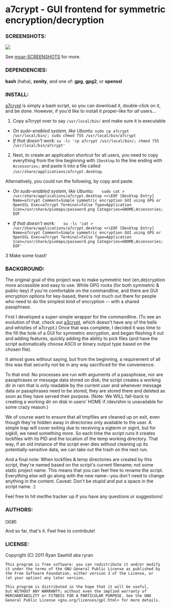 # a7crypt - GUI frontend for symmetric encryption/decryption

### SCREENSHOTS:
![](http://b19.org/linux/a7crypt/menu.png)

See [moar-SCREENSHOTS](/ryran/a7crypt/blob/master/moar-SCREENSHOTS.md) for more.


### DEPENDENCIES:
**bash** (haha), **zenity**, and one of: **gpg**, **gpg2**, or **openssl**


### INSTALL:
[a7crypt](/ryran/a7crypt/blob/master/a7crypt) is simply a bash script, so you can download it, double-click on it, and be done. However, if you'd like to install it proper-like for *all* users...

1) Copy a7crypt over to say `/usr/local/bin/` and make sure it is executable
- *On sudo-enabled system, like Ubuntu:*
`sudo cp a7crypt /usr/local/bin/; sudo chmod 755 /usr/local/bin/a7crypt`
- *If that doesn't work:*
`su -lc 'cp a7crypt /usr/local/bin/; chmod 755 /usr/local/bin/a7crypt'`

2) Next, to create an application shortcut for all users, you need to copy everything from the line beginning with `[Desktop` to the line ending with `Accessories;` and paste it into a file called `/usr/share/applications/a7crypt.desktop`.

Alternatively, you could run the following, by copy and paste.

- *On sudo-enabled system, like Ubuntu:*
`	sudo cat > /usr/share/applications/a7crypt.desktop <<\EOF
	[Desktop Entry]
	Name=a7crypt
	Comment=Simple symmetric encryption GUI using GPG or OpenSSL
	Exec=a7crypt
	Terminal=false
	Type=Application
	Icon=/usr/share/pixmaps/password.png
	Categories=GNOME;Accessories;
	EOF`

- *If that doesn't work:*
`	su -lc 'cat > /usr/share/applications/a7crypt.desktop <<\EOF
	[Desktop Entry]
	Name=a7crypt
	Comment=Simple symmetric encryption GUI using GPG or OpenSSL
	Exec=a7crypt
	Terminal=false
	Type=Application
	Icon=/usr/share/pixmaps/password.png
	Categories=GNOME;Accessories;
	EOF'`

3 Make some toast!

### BACKGROUND:

The original goal of this project was to make symmetric text {en,de}cryption more accessible and easy to use. While GPG rocks (for both symmetric & public-key) if you're comfortable on the commandline, and there are GUI encryption options for key-based, there's not much out there for people who need to do the simplest kind of encryption -- with a shared passphrase.

First I developed a super-simple wrapper for the commandline. (To see an evolution of that, check out [a3crypt](/ryran/a7crypt/blob/master/a3crypt-noX), which doesn't have any of the bells and whistles of a7crypt.) Once that was complete, I decided it was time to the fill the hole of a GUI for symmetric encryption, and began fleshing it out and adding features, quickly adding the ability to pick files (and have the script automatically choose ASCII or binary output type based on the chosen file).

It almost goes without saying, but from the beginning, a requirement of all this was that security not be in any way sacrificed for the convenience. 

To that end: No processes are run with arguments of a passphrase, nor are passphrases or message data stored on disk; the script creates a working dir in ram that is only readable by the current user and whenever message data or passphrases need to be stored, they are stored there and deleted as soon as they have served their purpose. (Note: We WILL fall-back to creating a working dir on disk in users' HOME if /dev/shm is unavailable for some crazy reason.)

We of course want to ensure that all tmpfiles are cleaned up on exit, even though they're hidden away in directories only available to the user. A simple trap will cover exiting due to receiving a sigterm or sigint, but for sigkill, we need something more. So each time the script runs it creates lockfiles with its PID and the location of the temp working directory. That way, if an old instance of the script ever dies without cleaning up its potentially-sensitive data, we can take out the trash on the next run.

And a final note: When lockfiles & temp directories are created by this script, they're named based on the script's current filename; not some static project name. This means that you can feel free to rename the script. Everything else will go along with the new name--you don't need to change anything in the content. Caveat: Don't be stupid and put a space in the script name. :)
 
Feel free to hit me/the tracker up if you have any questions or suggestions!


### AUTHORS:
[ryran](https://github.com/ryran)

And so far, that's it. Feel free to contribute!

### LICENSE:

Copyright (C) 2011 Ryan Sawhill aka ryran

	This program is free software: you can redistribute it and/or modify
	it under the terms of the GNU General Public License as published by
	the Free Software Foundation, either version 3 of the License, or
	(at your option) any later version.

	This program is distributed in the hope that it will be useful,
	but WITHOUT ANY WARRANTY; without even the implied warranty of
	MERCHANTABILITY or FITNESS FOR A PARTICULAR PURPOSE. See the GNU
	General Public License <gnu.org/licenses/gpl.html> for more details.

